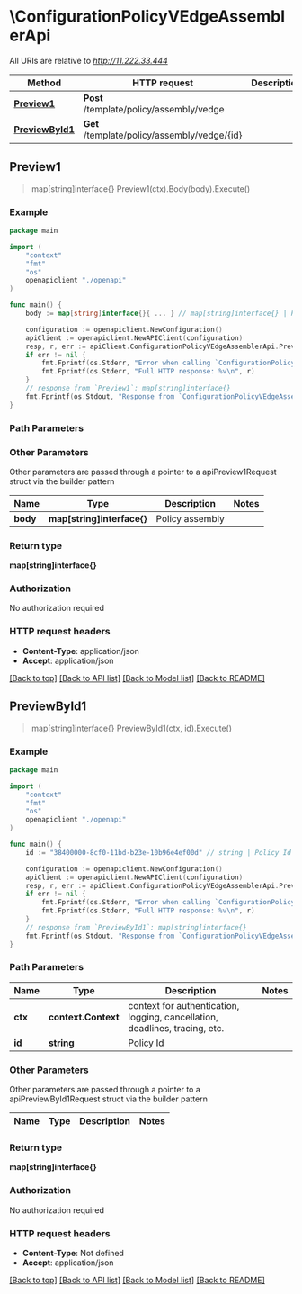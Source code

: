 # \ConfigurationPolicyVEdgeAssemblerApi

All URIs are relative to *http://11.222.33.444*

Method | HTTP request | Description
------------- | ------------- | -------------
[**Preview1**](ConfigurationPolicyVEdgeAssemblerApi.md#Preview1) | **Post** /template/policy/assembly/vedge | 
[**PreviewById1**](ConfigurationPolicyVEdgeAssemblerApi.md#PreviewById1) | **Get** /template/policy/assembly/vedge/{id} | 



## Preview1

> map[string]interface{} Preview1(ctx).Body(body).Execute()





### Example

```go
package main

import (
    "context"
    "fmt"
    "os"
    openapiclient "./openapi"
)

func main() {
    body := map[string]interface{}{ ... } // map[string]interface{} | Policy assembly (optional)

    configuration := openapiclient.NewConfiguration()
    apiClient := openapiclient.NewAPIClient(configuration)
    resp, r, err := apiClient.ConfigurationPolicyVEdgeAssemblerApi.Preview1(context.Background()).Body(body).Execute()
    if err != nil {
        fmt.Fprintf(os.Stderr, "Error when calling `ConfigurationPolicyVEdgeAssemblerApi.Preview1``: %v\n", err)
        fmt.Fprintf(os.Stderr, "Full HTTP response: %v\n", r)
    }
    // response from `Preview1`: map[string]interface{}
    fmt.Fprintf(os.Stdout, "Response from `ConfigurationPolicyVEdgeAssemblerApi.Preview1`: %v\n", resp)
}
```

### Path Parameters



### Other Parameters

Other parameters are passed through a pointer to a apiPreview1Request struct via the builder pattern


Name | Type | Description  | Notes
------------- | ------------- | ------------- | -------------
 **body** | **map[string]interface{}** | Policy assembly | 

### Return type

**map[string]interface{}**

### Authorization

No authorization required

### HTTP request headers

- **Content-Type**: application/json
- **Accept**: application/json

[[Back to top]](#) [[Back to API list]](../README.md#documentation-for-api-endpoints)
[[Back to Model list]](../README.md#documentation-for-models)
[[Back to README]](../README.md)


## PreviewById1

> map[string]interface{} PreviewById1(ctx, id).Execute()





### Example

```go
package main

import (
    "context"
    "fmt"
    "os"
    openapiclient "./openapi"
)

func main() {
    id := "38400000-8cf0-11bd-b23e-10b96e4ef00d" // string | Policy Id

    configuration := openapiclient.NewConfiguration()
    apiClient := openapiclient.NewAPIClient(configuration)
    resp, r, err := apiClient.ConfigurationPolicyVEdgeAssemblerApi.PreviewById1(context.Background(), id).Execute()
    if err != nil {
        fmt.Fprintf(os.Stderr, "Error when calling `ConfigurationPolicyVEdgeAssemblerApi.PreviewById1``: %v\n", err)
        fmt.Fprintf(os.Stderr, "Full HTTP response: %v\n", r)
    }
    // response from `PreviewById1`: map[string]interface{}
    fmt.Fprintf(os.Stdout, "Response from `ConfigurationPolicyVEdgeAssemblerApi.PreviewById1`: %v\n", resp)
}
```

### Path Parameters


Name | Type | Description  | Notes
------------- | ------------- | ------------- | -------------
**ctx** | **context.Context** | context for authentication, logging, cancellation, deadlines, tracing, etc.
**id** | **string** | Policy Id | 

### Other Parameters

Other parameters are passed through a pointer to a apiPreviewById1Request struct via the builder pattern


Name | Type | Description  | Notes
------------- | ------------- | ------------- | -------------


### Return type

**map[string]interface{}**

### Authorization

No authorization required

### HTTP request headers

- **Content-Type**: Not defined
- **Accept**: application/json

[[Back to top]](#) [[Back to API list]](../README.md#documentation-for-api-endpoints)
[[Back to Model list]](../README.md#documentation-for-models)
[[Back to README]](../README.md)

